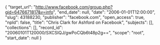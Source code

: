 {
  "target_url": "http://www.facebook.com/group.php?gid=6476671817&v=info", 
  "end_date": null, 
  "date": "2006-01-01T12:00:00", 
  "slug": 43188230, 
  "publisher": "facebook.com", 
  "open_access": true, 
  "npld": false, 
  "title": "Chris Clark for Ashford on Facebook", 
  "subjects": [], 
  "collections": [], 
  "record_id": "20060101T120000/SXCSIQJ/gwPoCQb6t48p2g==", 
  "scope": "root", 
  "start_date": null
}

